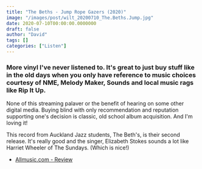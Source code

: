 ```yaml
---
title: "The Beths - Jump Rope Gazers (2020)"
image: "/images/post/wilt_20200710_The.Beths.Jump.jpg"
date: 2020-07-10T00:00:00.0000000
draft: false
author: "David"
tags: []
categories: ["Listen"]
---
```

### More vinyl I've never listened to. It's great to just buy stuff like in the old days when you only have reference to music choices courtesy of NME, Melody Maker, Sounds and local music rags like Rip It Up.   
  
None of this streaming palaver or the benefit of hearing on some other digital media. Buying blind with only recommendation and reputation supporting one's decision is classic, old school album acquisition. And I'm loving it!   
  
This record from Auckland Jazz students, The Beth's, is their second release. It's really good and the singer, Elizabeth Stokes sounds a lot like Harriet Wheeler of The Sundays. (Which is nice!)  

-  [Allmusic.com - Review](https://www.allmusic.com/album/jump-rope-gazers-mw0003375520)
